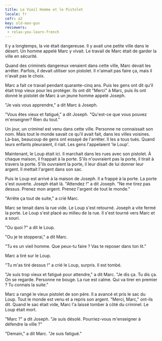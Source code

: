 ```yaml
---
title: Le Vieil Homme et le Pistolet
locale: fr
cefr: a2
key: old-man-gun
reviewers:
 - relax-you-learn-french
---
```


Il y a longtemps, la vie était dangereuse. Il y avait une petite ville dans le désert. Un homme appelé Marc y vivait. Le travail de Marc était de garder la ville en sécurité.

Quand des criminels dangereux venaient dans cette ville, Marc devait les arrêter. Parfois, il devait utiliser son pistolet. Il n'aimait pas faire ça, mais il n'avait pas le choix.

Marc a fait ce travail pendant quarante-cinq ans. Puis les gens ont dit qu'il était trop vieux pour les protéger. Ils ont dit "Merci" à Marc, puis ils ont donné le pistolet de Marc à un jeune homme appelé Joseph.

"Je vais vous apprendre," a dit Marc à Joseph.

"Vous êtes vieux et fatigué," a dit Joseph. "Qu'est-ce que vous pouvez m'enseigner? Rien du tout."

Un jour, un criminel est venu dans cette ville. Personne ne connaissait son nom. Mais tout le monde savait ce qu'il avait fait, dans les villes voisines. Là-bas, beaucoup de gens ont essayé de l'arrêter. Il les a tous tués. Quand leurs enfants pleuraient, il riait. Les gens l'appelaient 'le Loup'.

Maintenant, le Loup était ici. Il marchait dans les rues avec son pistolet. À chaque maison, il frappait à la porte. S'ils n'ouvraient pas la porte, il tirait à travers la porte. S'ils ouvraient la porte, il leur disait de lui donner leur argent. Il mettait l'argent dans son sac.

Puis le Loup est arrivé à la maison de Joseph. Il a frappé à la porte. La porte s'est ouverte. Joseph était là. "Attendez !" a dit Joseph. "Ne me tirez pas dessus. Prenez mon argent. Prenez l'argent de tout le monde."

"Arrête ça tout de suite," a crié Marc.

Marc se tenait dans la rue vide. Le Loup s'est retourné. Joseph a vite fermé la porte. Le Loup s'est placé au milieu de la rue. Il s'est tourné vers Marc et a souri.

"Ou quoi ?" a dit le Loup.

"Ou je te stopperai," a dit Marc.

"Tu es un vieil homme. Que peux-tu faire ? Vas te reposer dans ton lit."

Marc a tiré sur le Loup.

"Tu m'as tiré dessus !" a crié le Loup, surpris. Il est tombé.

"Je suis trop vieux et fatigué pour attendre," a dit Marc. "Je dis ça. Tu dis ça. On se regarde. Personne ne bouge. La rue est calme. Qui va tirer en premier ? Tu connais la suite."

Marc a rangé le vieux pistolet de son père. Il a avancé et pris le sac du Loup. Tout le monde est venu et a repris son argent. "Merci, Marc," ont-ils dit. Quand le sac était vide, Marc l'a laissé tomber à côté du criminel. Le Loup était mort.

"Marc ?" a dit Joseph. "Je suis désolé. Pourriez-vous m'enseigner à défendre la ville ?"

"Demain," a dit Marc. "Je suis fatigué."